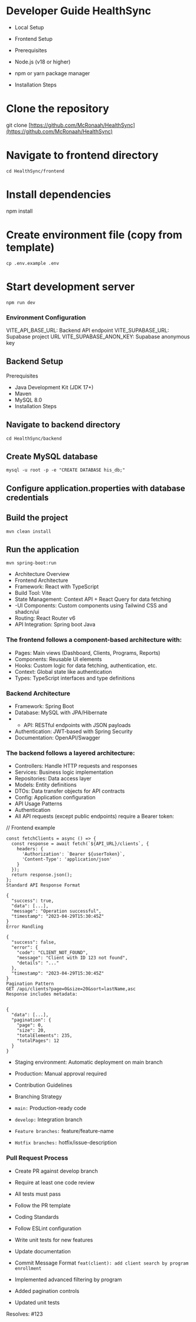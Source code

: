 # Developer Guide HealthSync

- Local Setup
- Frontend Setup
- Prerequisites

- Node.js (v18 or higher)
- npm or yarn package manager
- Installation Steps

# Clone the repository
git clone [https://github.com/McRonaah/HealthSync](https://github.com/McRonaah/HealthSync)

# Navigate to frontend directory
```
cd HealthSync/frontend
```

# Install dependencies
npm install

# Create environment file (copy from template)
```
cp .env.example .env
```

# Start development server
```
npm run dev
```

### Environment Configuration

VITE_API_BASE_URL: Backend API endpoint
VITE_SUPABASE_URL: Supabase project URL
VITE_SUPABASE_ANON_KEY: Supabase anonymous key

## Backend Setup
Prerequisites

- Java Development Kit (JDK 17+)
- Maven
- MySQL 8.0
- Installation Steps


## Navigate to backend directory
```
cd HealthSync/backend
```
## Create MySQL database
```
mysql -u root -p -e "CREATE DATABASE his_db;"
```

## Configure application.properties with database credentials

## Build the project
```
mvn clean install
```

## Run the application
```
mvn spring-boot:run
```

- Architecture Overview
- Frontend Architecture
- Framework: React with TypeScript
- Build Tool: Vite
- State Management: Context API + React Query for data fetching
- -UI Components: Custom components using Tailwind CSS and shadcn/ui
- Routing: React Router v6
- API Integration: Spring boot Java

### The frontend follows a component-based architecture with:

- Pages: Main views (Dashboard, Clients, Programs, Reports)
- Components: Reusable UI elements
- Hooks: Custom logic for data fetching, authentication, etc.
- Context: Global state like authentication
- Types: TypeScript interfaces and type definitions
### Backend Architecture
- Framework: Spring Boot
- Database: MySQL with JPA/Hibernate
- - API: RESTful endpoints with JSON payloads
- Authentication: JWT-based with Spring Security
- Documentation: OpenAPI/Swagger

### The backend follows a layered architecture:

- Controllers: Handle HTTP requests and responses
- Services: Business logic implementation
- Repositories: Data access layer
- Models: Entity definitions
- DTOs: Data transfer objects for API contracts
- Config: Application configuration
- API Usage Patterns
- Authentication
- All API requests (except public endpoints) require a Bearer token:


// Frontend example
```
const fetchClients = async () => {
  const response = await fetch(`${API_URL}/clients`, {
    headers: {
      'Authorization': `Bearer ${userToken}`,
      'Content-Type': 'application/json'
    }
  });
  return response.json();
};
Standard API Response Format

{
  "success": true,
  "data": [...],
  "message": "Operation successful",
  "timestamp": "2023-04-29T15:30:45Z"
}
Error Handling

{
  "success": false,
  "error": {
    "code": "CLIENT_NOT_FOUND",
    "message": "Client with ID 123 not found",
    "details": "..."
  },
  "timestamp": "2023-04-29T15:30:45Z"
}
Pagination Pattern
GET /api/clients?page=0&size=20&sort=lastName,asc
Response includes metadata:


{
  "data": [...],
  "pagination": {
    "page": 0,
    "size": 20,
    "totalElements": 235,
    "totalPages": 12
  }
}
```


- Staging environment: Automatic deployment on main branch
- Production: Manual approval required
- Contribution Guidelines
- Branching Strategy

- ``main:`` Production-ready code
- ``develop:`` Integration branch
- ``Feature branches:`` feature/feature-name
- ``Hotfix branches:`` hotfix/issue-description

### Pull Request Process

- Create PR against develop branch
- Require at least one code review
- All tests must pass
- Follow the PR template
- Coding Standards

- Follow ESLint configuration
- Write unit tests for new features
- Update documentation
- Commit Message Format
``
feat(client): add client search by program enrollment
``
- Implemented advanced filtering by program
- Added pagination controls
- Updated unit tests

Resolves: #123